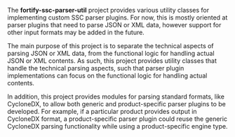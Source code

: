 The **fortify-ssc-parser-util** project provides various utility classes for implementing custom SSC parser plugins. For now, this is mostly oriented at parser plugins that need to parse JSON or XML data, however support for other input formats may be added in the future.

The main purpose of this project is to separate the technical aspects of parsing JSON or XML data, from the functional logic for handling actual JSON or XML contents. As such, this project provides utility classes that handle the technical parsing aspects, such that parser plugin implementations can focus on the functional logic for handling actual contents.

In addition, this project provides modules for parsing standard formats, like CycloneDX, to allow both generic and product-specific parser plugins to be developed. For example, if a particular product provides output in CycloneDX format, a product-specific parser plugin could reuse the generic CycloneDX parsing functionality while using a product-specific engine type.
